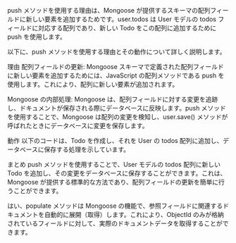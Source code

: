 push メソッドを使用する理由は、Mongoose が提供するスキーマの配列フィールドに新しい要素を追加するためです。user.todos は User モデルの todos フィールドに対応する配列であり、新しい Todo をこの配列に追加するために push を使用します。

以下に、push メソッドを使用する理由とその動作について詳しく説明します。

理由
配列フィールドの更新: Mongoose スキーマで定義された配列フィールドに新しい要素を追加するためには、JavaScript の配列メソッドである push を使用します。これにより、配列に新しい要素が追加されます。

Mongoose の内部処理: Mongoose は、配列フィールドに対する変更を追跡し、ドキュメントが保存される際にデータベースに反映します。push メソッドを使用することで、Mongoose は配列の変更を検知し、user.save() メソッドが呼ばれたときにデータベースに変更を保存します。

動作
以下のコードは、Todo を作成し、それを User の todos 配列に追加し、データベースに保存する処理を示しています。

まとめ
push メソッドを使用することで、User モデルの todos 配列に新しい Todo を追加し、その変更をデータベースに保存することができます。これは、Mongoose が提供する標準的な方法であり、配列フィールドの更新を簡単に行うことができます。


はい、populate メソッドは Mongoose の機能で、参照フィールドに関連するドキュメントを自動的に展開（取得）します。これにより、ObjectId のみが格納されているフィールドに対して、実際のドキュメントデータを取得することができます。